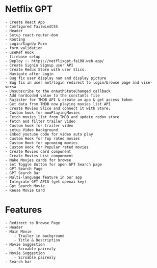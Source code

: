 # Netflix GPT
    - Create React App
    - Comfigured TailwindCSS
    - Header
    - Setup react-router-dom
    - Routing
    - Login/SignUp Form
    - form validation
    - useRef Hook
    - firebase setup
    - Deploy :- https://netflixgpt-fa108.web.app/
    - Create Signin Signup user API
    - Create Redux Store with user Slics.
    - Navigate after Login
    - Bug fix user display nam and display picture
    - Bug fix in user not/login redirect to login/browse page and vise-versa
    - Unsubscribe to the onAuthStateChanged callback
    - Add hardcoded value to the constants file
    - Rajister for TMDB API & create an app & get access token
    - Get data from TMDB now playing movies list API
    - Create Movies Slice and connect it with Store;
    - Custom hook for nowPlayingMovies
    - Fetch movies list from TMDB and update redux store
    - fetch and filter trailer video
    - Custom hook for trailer video
    - setup Video background
    - Embed youtube code for video auto play
    - Custom Hook for Top rated movies
    - Custom Hook for upcoming movies
    - Custom Hook for Popular rated movies
    - Create Movies card component
    - Create Movies List componment
    - Make Movies cards for browse 
    - Set Toggle Button for open GPT Search page 
    - GPT Search Page
    - GPT Search Bar
    - Multi-language feature in our app
    - Integrate GPT APIS (get openai key)
    - Gpt Search Movie
    - Reuse Movie Card    
    
# Features

    - Redirect to Browse Page
    - Header
    - Main Movie
        - Trailer in background
        - Title & Description
    - Movie Suggestion 
        - Scroable pairealy
    - Movie Suggestion 
        - Scroable pairealy
    - Search bar